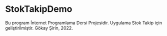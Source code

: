 # StokTakipDemo
Bu program İnternet Programlama Dersi Projesidir. Uygulama Stok Takip için geliştirilmiştir.
Gökay Şirin, 2022.
